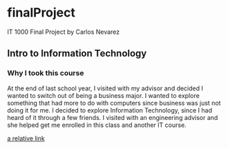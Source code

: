 # finalProject
IT 1000 Final Project
by Carlos Nevarez

## Intro to Information Technology
 
### Why I took this course 

At the end of last school year, I visited with my advisor and decided I wanted to switch out of being a business major. I wanted to explore something that had more to do with computers since business was just not doing it for me. I decided to explore Information Technology, since I had heard of it through a few friends. I visited with an engineering advisor and she helped get me enrolled in this class and another IT course. 

[a relative link](page2.md) 
